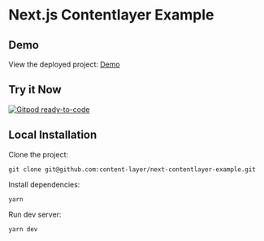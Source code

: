 # Next.js Contentlayer Example

## Demo

View the deployed project: [Demo](https://next-contentlayer-example.vercel.app/)

## Try it Now

[![Gitpod ready-to-code](https://img.shields.io/badge/Gitpod-ready--to--code-908a85?logo=gitpod)](http://gitpod.io/#https://github.com/content-layer/next-contentlayer-example)

## Local Installation

Clone the project:

    git clone git@github.com:content-layer/next-contentlayer-example.git

Install dependencies:

    yarn

Run dev server:

    yarn dev

